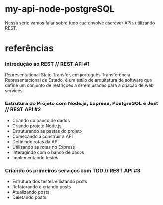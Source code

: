 # my-api-node-postgreSQL 

Nessa série vamos falar sobre tudo que envolve escrever APIs utilizando REST.

# referências

### Introdução ao REST // REST API #1</p>
<p>Representational State Transfer, em português Transferência Representacional de Estado, é um estilo de arquitetura de software que define um conjunto de restrições a serem usadas para a criação de web services</p>

### Estrutura do Projeto com Node.js, Express, PostgreSQL e Jest // REST API #2
<ul>
    <li>Criando do banco de dados</li>
    <li>Criando projeto Node.js</li>
    <li>Estruturando as pastas do projeto</li>
    <li>Começando a construir a API</li>
    <li>Definindo rotas da API</li>
    <li>Utilizando as rotas no Express</li>
    <li>Interagindo com o banco de dados</li>
    <li>Implementando testes</li>
</ul>

### Criando os primeiros serviços com TDD // REST API #3
<ul>
    <li>Estrutura dos testes e listando posts</li>
    <li>Refatorando e criando posts</li>
    <li>Atualizando posts</li>
    <li>Deletando posts</li>
</ul>

